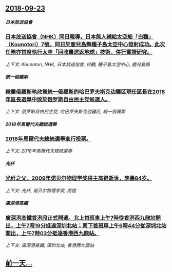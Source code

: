 ## [2018-09-23](/news/2018/09/23/index.md)

##### 日本放送協會
### [日本放送協會（NHK）同日報導，日本無人補給太空船「白鸛」（Kounotori）7號，同日於鹿兒島縣種子島太空中心發射成功。此次任務亦首度執行太空「回收囊送返地球」技術，併行實證研究。](/news/2018/09/23/日本放送協會-NHK-同日報導-日本無人補給太空船-白鸛-Kounotori-7號-同日於鹿兒島縣種子島太空中心發射成.md)
_上下文: Kounotori, NHK, 日本放送協會, 白鸛, 種子島太空中心, 鹿兒島縣_

##### 統一俄羅斯
### [隸屬俄羅斯執政黨統一俄羅斯的哈巴罗夫斯克边疆区現任區長在2018年區長選舉中敗於俄罗斯自由民主党候選人。 ](/news/2018/09/23/隸屬俄羅斯執政黨統一俄羅斯的哈巴罗夫斯克边疆区現任區長在2018年區長選舉中敗於俄罗斯自由民主党候選人.md)
_上下文: 俄罗斯自由民主党, 哈巴罗夫斯克边疆区, 統一俄羅斯_

##### 2018年馬爾代夫總統選舉
### [2018年馬爾代夫總統選舉進行投票。 ](/news/2018/09/23/2018年馬爾代夫總統選舉進行投票.md)
_上下文: 2018年馬爾代夫總統選舉_

##### 光纤
### [光纤之父，2009年诺贝尔物理学奖得主高锟逝世，享壽84岁。](/news/2018/09/23/光纤之父-2009年诺贝尔物理学奖得主高锟逝世-享壽84岁.md)
_上下文: 光纤, 诺贝尔物理学奖, 高锟_

##### 廣深港高鐵
### [廣深港高鐵香港段正式開通。北上首班車上午7時從香港西九龍站開出，上午7時19分抵達深圳北站；南下首班車上午6時44分從深圳北站開出，上午7時03分抵達香港西九龍站。 ](/news/2018/09/23/廣深港高鐵香港段正式開通-北上首班車上午7時從香港西九龍站開出-上午7時19分抵達深圳北站-南下首班車上午6時44分從深.md)
_上下文: 廣深港高鐵, 深圳北站, 香港西九龍站_

## [前一天...](/news/2018/09/21/index.md)

